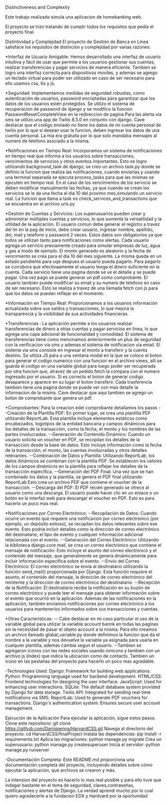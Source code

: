 Distinctiveness and Complexity

Este trabajo realizado simula una aplicacion de homebanking web.

El proyecto se hizo tratando de cumplir todos los requisitos que pedia el proyecto final. 

Distintividad y Complejidad
El proyecto de Gestión de Banca en Línea satisface los requisitos de distinción y complejidad por varias razones:

*Interfaz de Usuario Amigable:
Hemos desarrollado una interfaz de usuario intuitiva y fácil de usar que permite a los usuarios gestionar sus cuentas,
realizar transferencias y pagar servicios de manera eficiente.
Tambien se logro una interfaz correcta para dispositivos moviles, y ademas se agrego un teclado virtual para poder ser utilizado en 
caso de ser necesario para ello usamos css, bs y js.

*Seguridad: 
Implementamos medidas de seguridad robustas, como autenticación de usuarios, password encriptadas para garantizar que 
los datos de los usuarios estén protegidos. 
Se utilizo el sistema de recuperacion de password de django y se modifico la funcion PasswordResetCompleteView en la redireccion de pagina
Para las alerta via sms se utilizo una app de Twilio 8.5.0 en conjunto con django. Cave destacar que el codigo enviado no tiene los datos 
de mi cuenta personal de twilio por lo que si desean usar la funcion, deben ingresar los datos de una cuenta personal. La mia era gratuita
por lo que solo mandaba mensajes al numero de telefono asociado a la misma. 


*Notificaciones en Tiempo Real:
Incorporamos un sistema de notificaciones en tiempo real que informa a los usuarios sobre transacciones, vencimientos de servicios y 
otros eventos importantes. 
Esto se logro utilizando background_task de django, se creo un archivo task.py donde se definio la funcion que realiza las notificaciones,
cuando enviarlas y usando una terminal separada se ejecuta process_tasks para que las mismas se ejecuten en tiempo real.
En el caso de los vencimientos de los servicio se deben modificar manualmente las fechas, ya que cuando se crean los servicios se 
le da una fecha al dia 10 del proximo mes,simulando un servicio real. La funcion que llama a task es check_services_and_transactions 
que se encuentra en el archivo urls.py

*Gestión de Cuentas y Servicios:
Los superusuarios pueden crear y administrar múltiples cuentas y servicios, lo que aumenta la versatilidad y la utilidad de la aplicación.
El usuario comun debe generar el registro a travez del lin en la pag de inicio, debe crear usuario, ingresar nombre, apellido, dni, mail y
telefono y password 2 veces. Estos datos son obligatorios ya que todos se utilizan tanto para notificaciones como alertas. 
Cada usuario agrega un servicio previamente creado para simular empresas de luz, agua y gas a modo de ejemplo. 
El monto generado es aleatorio y la fecha de vencimiento se crea para el dia 10 del mes siguiente. La misma queda en un estado 
pendiente para uqe despues el usuario pueda pagarlo. Para pagarlo se corrobora que efectivaamente el usuario tenga el dinero suficiente en la cuenta. 
Cada servicio tiene una pagina donde se ve el detalle y se puede pagar. Una vez pago se puede generar un pdf como comprobante.
El usuario tambien puede modificar su email y su numero de telefono en caso de ser necesario. Esto se realiza a travez de una llamada fetch con js 
para que los datos se puedan reflejar en el momento.

*Información en Tiempo Real: 
Proporcionamos a los usuarios información actualizada sobre sus saldos y transacciones, lo que mejora la transparencia y la visibilidad de sus actividades financieras.

*Transferencias :
La aplicación permite a los usuarios realizar transferencias de dinero a otras cuentas y pagar servicios en línea, lo que agrega una capa
adicional de funcionalidad y comodidad. El sistema de transferencias tiene como mencinamos anteriormente un plus de seguridad con la verificacion via sms
y ademas el sistema de notificacion via email. El sistema via sms consiste en ingresar el monto a transferir y la cuenta destino.
Se utiliza JS para a una ventana modal en la que se coloco el boton para generar el codigo  numerico con una funcion  en el archivo views, 
alli se guarda el codigo en una variable global para luego poder ser recuperada por otra funcion que, atravez de un pedido fetch la compara
con el numero ingresado por el usuario. Si es correcto el boton de generar codigo desaparece y aparece en su lugar el boton transferir. Cada 
trasferencia tambien tiene una pagina donde se puede ver con mas detalle la informacion de la misma. Cave destacar que aqui tambien se agrego un boton 
de comprobante que genera un pdf. 

*Comprobantes:
Para la creacion edel comprobante  detallamos los pasos 
--Creación de la Plantilla PDF:
En primer lugar, se crea una plantilla PDF utilizando ReportLab. Esta plantilla incluye elementos estáticos como encabezados, 
logotipos de la entidad bancaria y campos dinámicos para los detalles de la transacción, como la fecha, el monto y 
los nombres de las partes involucradas.
--Generación de Contenido Dinámico:
Cuando un usuario solicita un voucher en PDF, se recopilan los detalles de la transacción desde la base de datos.
Esto incluye información como la fecha de la transacción, el monto, las cuentas involucradas y otros detalles relevantes.
--Combinación de Datos y Plantilla:
Utilizando ReportLab, los datos dinámicos se combinan con la plantilla PDF. Se establecen los valores de los campos dinámicos en la
plantilla para reflejar los detalles de la transacción específica.
--Generación del PDF Final: 
Una vez que se han combinado los datos y la plantilla, se genera el PDF final utilizando ReportLab.Esto crea un archivo PDF 
que contiene el voucher de la transacción.
--Descarga del PDF: 
El PDF recién generado se ofrece al usuario como una descarga. El usuario puede hacer clic en un enlace o un botón en la
interfaz web para descargar el voucher en PDF. Esto es para hacerlo un poco mas real.

*Notificaciones por Correo Electrónico:
--Recopilación de Datos:
Cuando ocurre un evento que requiere una notificación por correo electrónico (por ejemplo, un depósito exitoso),
se recopilan los datos relevantes sobre ese evento. Esto podría incluir detalles como la dirección de correo electrónico del 
destinatario, el tipo de evento y cualquier información adicional relacionada con el evento.
--Generación del Correo Electrónico:
Utilizando la biblioteca django.core.mail, se crea un correo electrónico que contiene el mensaje de notificación. 
Esto incluye el asunto del correo electrónico y el contenido del mensaje, que generalmente se genera dinámicamente para incluir 
información específica sobre el evento.
--Envío del Correo Electrónico: 
El correo electrónico se envía al destinatario utilizando la función send_mail() proporcionada por Django.
Esta función requiere el asunto, el contenido del mensaje, la dirección de correo electrónico del remitente y la 
dirección de correo electrónico del destinatario.
--Recepción de la Notificación:
El destinatario recibe la notificación en su buzón de correo electrónico y puede leer el mensaje para obtener información sobre el evento que ocurrió en la aplicación.
Además de las notificaciones en la aplicación, también enviamos notificaciones por correo electrónico a los usuarios para mantenerlos
informados sobre sus transacciones y cuentas.

*Otras Caracteristicas:
-- Cabe destacar en mi caso particular el uso de la variable global para utilizar la variable account bannk en todas las paginas 
sin la necesidad de pasar  el objeto account a la misma. Para ello creamos un archivo llamado global_variable.py donde definimos la 
funcion que da el nombre a la variable y nos devuelve la variable ya asignada para usarla en cualquier plantilla, ademas cambia segun el usuario. 
--Tambien se agregaron iconos con las redes sociales usando ionicons y tambien con un archivo js (index) que indica la ubicacion como de 
contacto. Tambien un icono en las pestañas del proyecto para hacerlo un poco mas agradable.

-Technologies Used:
Django: Framework for building web applications.
Python: Programming language used for backend development.
HTML/CSS: Frontend technologies for designing the user interface.
JavaScript: Used for enhancing user interactions.
SQLite: The default database system provided by Django for data storage.
Twilio API: Integrated for sending real-time notifications via SMS.
ReportLab: Used to generate PDF vouchers for transactions.
Django's authentication system: Ensures secure user account management.

Ejecución de la Aplicación
Para ejecutar la aplicación, sigue estos pasos:
Clone este repositorio: git clone https://github.com/Dariojpenna/HarvardCSS.git
Navega al directorio del proyecto: cd HarvardCSS/finalProject
Instala las dependencias: pip install -r requirements.txt
Aplica las migraciones: python manage.py migrate
Crea un superusuario: python manage.py createsuperuser
Inicia el servidor: python manage.py runserver

-Documentación Completa:
Este README.md proporciona una documentación completa del proyecto, incluyendo detalles sobre cómo ejecutar la aplicación, qué archivos se crearon y más.

La intension del proyecto es hacerlo lo mas real posible y para ello tuve que indagar bastante en el tema de seguridad, claves,contraseñas, 
notificaciones y alertas de Django. La verdad aprendi mucho por lo cual quiero agradecerle a la fundacion EDX y Hardvard por la oportunidad
